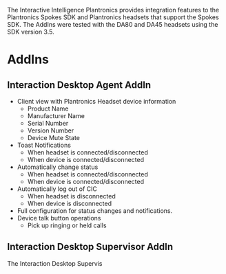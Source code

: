 The Interactive Intelligence Plantronics provides integration features to the Plantronics Spokes SDK and Plantronics headsets that support the Spokes SDK.  The AddIns were tested with the DA80 and DA45 headsets using the SDK version 3.5.


 


AddIns
======

 
Interaction Desktop Agent AddIn
--------------------------------


 - Client view with Plantronics Headset device information
	 - Product Name
	 - Manufacturer Name
	 - Serial Number
	 - Version Number
	 - Device Mute State
 - Toast Notifications
	 - When headset is connected/disconnected
	 - When device is connected/disconnected
 - Automatically change status
	 - When headset is connected/disconnected
	 - When device is connected/disconnected
 - Automatically log out of CIC
  	 - When headset is disconnected
	 - When device is disconnected
 - Full configuration for status changes and notifications.
 - Device talk button operations
	 - Pick up ringing or held calls

Interaction Desktop Supervisor AddIn
--------------------------------
The Interaction Desktop Supervis
